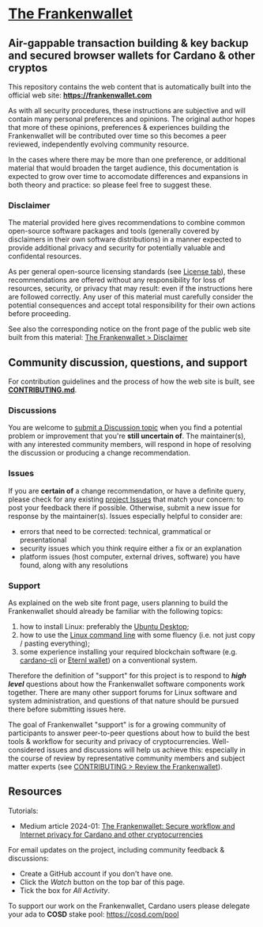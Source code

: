 # [The Frankenwallet](https://frankenwallet.com)

## Air-gappable transaction building & key backup and secured browser wallets for Cardano & other cryptos

This repository contains the web content that is automatically built into the official web site: **https://frankenwallet.com**

As with all security procedures, these instructions are subjective and will contain many personal preferences and opinions.  The original author hopes that more of these opinions, preferences & experiences building the Frankenwallet will be contributed over time so this becomes a peer reviewed, independently evolving community resource.

In the cases where there may be more than one preference, or additional material that would broaden the target audience, this documentation is expected to grow over time to accomodate differences and expansions in both theory and practice: so please feel free to suggest these.

### Disclaimer

The material provided here gives recommendations to combine common open-source software packages and tools (generally covered by disclaimers in their own software distributions) in a manner expected to provide additional privacy and security for potentially valuable and confidental resources.

As per general open-source licensing standards (see [License tab](https://github.com/rphair/frankenwallet?tab=License-1-ov-file)), these recommendations are offered without any responsibility for loss of resources, security, or privacy that may result: even if the instructions here are followed correctly.  Any user of this material must carefully consider the potential consequences and accept total responsibility for their own actions before proceeding.

See also the corresponding notice on the front page of the public web site built from this material: [The Frankenwallet > Disclaimer](https://frankenwallet.com/#disclaimer)

## Community discussion, questions, and support
[//]: # (the heading before I renamed it; used in M1 PoA:)
<a id="suggesting-updates-to-the-documentation"></a>
<a id="community"></a>

For contribution guidelines and the process of how the web site is built, see **[CONTRIBUTING.md](CONTRIBUTING.md)**.

### Discussions

You are welcome to [submit a Discussion topic](https://github.com/rphair/frankenwallet/discussions) when you find a potential problem or improvement that you're **still uncertain of**.  The maintainer(s), with any interested community members, will respond in hope of resolving the discussion or producing a change recommendation.

### Issues

If you are **certain of** a change recommendation, or have a definite query, please check for any existing [project Issues](https://github.com/rphair/frankenwallet/issues) that match your concern: to post your feedback there if possible.  Otherwise, submit a new issue for response by the maintainer(s).  Issues especially helpful to consider are:
* errors that need to be corrected: technical, grammatical or presentational
* security issues which you think require either a fix or an explanation
* platform issues (host computer, external drives, software) you have found, along with any resolutions

### Support

As explained on the web site front page, users planning to build the Frankenwallet should already be familiar with the following topics:
1. how to install Linux: preferably the [Ubuntu Desktop](https://ubuntu.com/tutorials/install-ubuntu-desktop#1-overview);
1. how to use the [Linux command line](https://github.com/jlevy/the-art-of-command-line#readme) with some fluency (i.e. not just copy / pasting everything);
1. some experience installing your required blockchain software (e.g. [cardano-cli](https://github.com/IntersectMBO/cardano-cli) or [Eternl wallet](https://eternl.io)) on a conventional system.

Therefore the definition of "support" for this project is to respond to ***high level*** questions about how the Frankenwallet software components work together.  There are many other support forums for Linux software and system administration, and questions of that nature should be pursued there before submitting issues here.

The goal of Frankenwallet "support" is for a growing community of participants to answer peer-to-peer questions about how to build the best tools & workflow for security and privacy of cryptocurrencies.  Well-considered issues and discussions will help us achieve this: especially in the course of review by representative community members and subject matter experts (see [CONTRIBUTING > Review the Frankenwallet](CONTRIBUTING.md#review)).

## Resources

Tutorials:
* Medium article 2024-01: [The Frankenwallet: Secure workflow and Internet privacy for Cardano and other cryptocurrencies](https://rxphair.medium.com/frankenwallet-secure-private-crypto-workflow-505b841ef23b)

For email updates on the project, including community feedback & discussions:
* Create a GitHub account if you don't have one.
* Click the _Watch_ button on the top bar of this page.
* Tick the box for _All Activity_.

To support our work on the Frankenwallet, Cardano users please delegate your ada to **COSD** stake pool: https://cosd.com/pool

